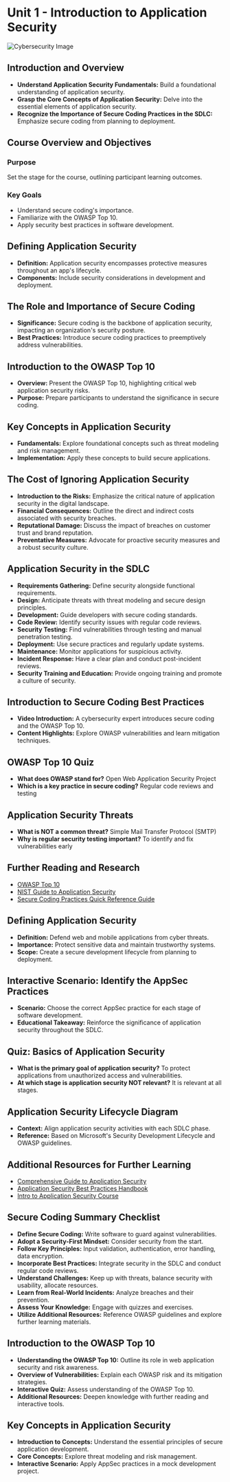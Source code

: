 # Unit 1 - Introduction to Application Security

![Cybersecurity Image](# "Person holding a tablet with a cybersecurity lock icon")

## Introduction and Overview

- **Understand Application Security Fundamentals:** Build a foundational understanding of application security.
- **Grasp the Core Concepts of Application Security:** Delve into the essential elements of application security.
- **Recognize the Importance of Secure Coding Practices in the SDLC:** Emphasize secure coding from planning to deployment.

## Course Overview and Objectives

### Purpose
Set the stage for the course, outlining participant learning outcomes.

### Key Goals
- Understand secure coding's importance.
- Familiarize with the OWASP Top 10.
- Apply security best practices in software development.

## Defining Application Security

- **Definition:** Application security encompasses protective measures throughout an app's lifecycle.
- **Components:** Include security considerations in development and deployment.

## The Role and Importance of Secure Coding

- **Significance:** Secure coding is the backbone of application security, impacting an organization's security posture.
- **Best Practices:** Introduce secure coding practices to preemptively address vulnerabilities.

## Introduction to the OWASP Top 10

- **Overview:** Present the OWASP Top 10, highlighting critical web application security risks.
- **Purpose:** Prepare participants to understand the significance in secure coding.

## Key Concepts in Application Security

- **Fundamentals:** Explore foundational concepts such as threat modeling and risk management.
- **Implementation:** Apply these concepts to build secure applications.

## The Cost of Ignoring Application Security

- **Introduction to the Risks:** Emphasize the critical nature of application security in the digital landscape.
- **Financial Consequences:** Outline the direct and indirect costs associated with security breaches.
- **Reputational Damage:** Discuss the impact of breaches on customer trust and brand reputation.
- **Preventative Measures:** Advocate for proactive security measures and a robust security culture.

## Application Security in the SDLC

- **Requirements Gathering:** Define security alongside functional requirements.
- **Design:** Anticipate threats with threat modeling and secure design principles.
- **Development:** Guide developers with secure coding standards.
- **Code Review:** Identify security issues with regular code reviews.
- **Security Testing:** Find vulnerabilities through testing and manual penetration testing.
- **Deployment:** Use secure practices and regularly update systems.
- **Maintenance:** Monitor applications for suspicious activity.
- **Incident Response:** Have a clear plan and conduct post-incident reviews.
- **Security Training and Education:** Provide ongoing training and promote a culture of security.

## Introduction to Secure Coding Best Practices

- **Video Introduction:** A cybersecurity expert introduces secure coding and the OWASP Top 10.
- **Content Highlights:** Explore OWASP vulnerabilities and learn mitigation techniques.

## OWASP Top 10 Quiz

- **What does OWASP stand for?** Open Web Application Security Project
- **Which is a key practice in secure coding?** Regular code reviews and testing

## Application Security Threats

- **What is NOT a common threat?** Simple Mail Transfer Protocol (SMTP)
- **Why is regular security testing important?** To identify and fix vulnerabilities early

## Further Reading and Research

- [OWASP Top 10](https://owasp.org/www-project-top-ten/)
- [NIST Guide to Application Security](https://nvlpubs.nist.gov/nistpubs/SpecialPublications/NIST.SP.800-95.pdf)
- [Secure Coding Practices Quick Reference Guide](https://cheatsheetseries.owasp.org/cheatsheets/Secure_Coding_Cheat_Sheet.html)

## Defining Application Security

- **Definition:** Defend web and mobile applications from cyber threats.
- **Importance:** Protect sensitive data and maintain trustworthy systems.
- **Scope:** Create a secure development lifecycle from planning to deployment.

## Interactive Scenario: Identify the AppSec Practices

- **Scenario:** Choose the correct AppSec practice for each stage of software development.
- **Educational Takeaway:** Reinforce the significance of application security throughout the SDLC.

## Quiz: Basics of Application Security

- **What is the primary goal of application security?** To protect applications from unauthorized access and vulnerabilities.
- **At which stage is application security NOT relevant?** It is relevant at all stages.

## Application Security Lifecycle Diagram

- **Context:** Align application security activities with each SDLC phase.
- **Reference:** Based on Microsoft's Security Development Lifecycle and OWASP guidelines.

## Additional Resources for Further Learning

- [Comprehensive Guide to Application Security](https://www.veracode.com/security/application-security)
- [Application Security Best Practices Handbook](https://www.synopsys.com/software-integrity/resources/white-papers/application-security-best-practices.html)
- [Intro to Application Security Course](https://www.cybrary.it/course/intro-application-security/)

## Secure Coding Summary Checklist

- **Define Secure Coding:** Write software to guard against vulnerabilities.
- **Adopt a Security-First Mindset:** Consider security from the start.
- **Follow Key Principles:** Input validation, authentication, error handling, data encryption.
- **Incorporate Best Practices:** Integrate security in the SDLC and conduct regular code reviews.
- **Understand Challenges:** Keep up with threats, balance security with usability, allocate resources.
- **Learn from Real-World Incidents:** Analyze breaches and their prevention.
- **Assess Your Knowledge:** Engage with quizzes and exercises.
- **Utilize Additional Resources:** Reference OWASP guidelines and explore further learning materials.

## Introduction to the OWASP Top 10

- **Understanding the OWASP Top 10:** Outline its role in web application security and risk awareness.
- **Overview of Vulnerabilities:** Explain each OWASP risk and its mitigation strategies.
- **Interactive Quiz:** Assess understanding of the OWASP Top 10.
- **Additional Resources:** Deepen knowledge with further reading and interactive tools.

## Key Concepts in Application Security

- **Introduction to Concepts:** Understand the essential principles of secure application development.
- **Core Concepts:** Explore threat modeling and risk management.
- **Interactive Scenario:** Apply AppSec practices in a mock development project.
